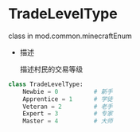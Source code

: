 # TradeLevelType

class in mod.common.minecraftEnum

- 描述

    描述村民的交易等级



```python
class TradeLevelType:
	Newbie = 0  		# 新手
	Apprentice = 1  	# 学徒
	Veteran = 2  		# 老手
	Expert = 3  		# 专家
	Master = 4 			# 大师

``` 

